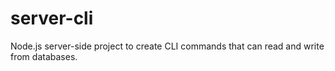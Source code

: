 # server-cli
Node.js server-side project to create CLI commands that can read and write from databases.
